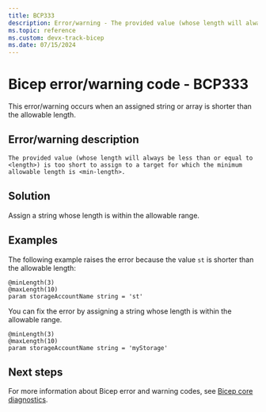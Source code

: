 ```yaml
---
title: BCP333
description: Error/warning - The provided value (whose length will always be less than or equal to <length>) is too short to assign to a target for which the minimum allowable length is <min-length>.
ms.topic: reference
ms.custom: devx-track-bicep
ms.date: 07/15/2024
---
```


# Bicep error/warning code - BCP333

This error/warning occurs when an assigned string or array is shorter than the allowable length.

## Error/warning description

`The provided value (whose length will always be less than or equal to <length>) is too short to assign to a target for which the minimum allowable length is <min-length>.`

## Solution

Assign a string whose length is within the allowable range.

## Examples

The following example raises the error because the value `st` is shorter than the allowable length:

```bicep
@minLength(3)
@maxLength(10)
param storageAccountName string = 'st'
```

You can fix the error by assigning a string whose length is within the allowable range.

```bicep
@minLength(3)
@maxLength(10)
param storageAccountName string = 'myStorage'
```

## Next steps

For more information about Bicep error and warning codes, see [Bicep core diagnostics](../bicep-core-diagnostics.md).
